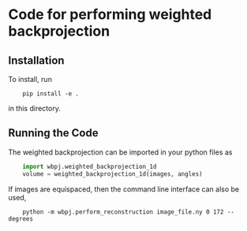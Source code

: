 # Code for performing weighted backprojection

Installation
-----------------
To install, run 
```shell
    pip install -e .
```
in this directory.

Running the Code
-----------------
The weighted backprojection can be imported in your python files as 
```Python
    import wbpj.weighted_backprojection_1d
    volume = weighted_backprojection_1d(images, angles)
```
If images are equispaced, then the command line interface can also be used,
```shell
    python -m wbpj.perform_reconstruction image_file.ny 0 172 --degrees
```
